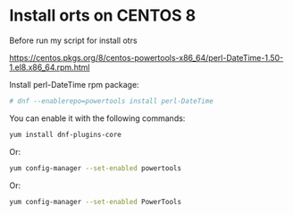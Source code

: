 # Install orts on CENTOS 8 

Before run my script for install otrs

https://centos.pkgs.org/8/centos-powertools-x86_64/perl-DateTime-1.50-1.el8.x86_64.rpm.html

Install perl-DateTime rpm package:

```bash
# dnf --enablerepo=powertools install perl-DateTime
```

You can enable it with the following commands:

```bash
yum install dnf-plugins-core
```
Or: 

```bash
yum config-manager --set-enabled powertools
```
Or: 

```bash
yum config-manager --set-enabled PowerTools
```


